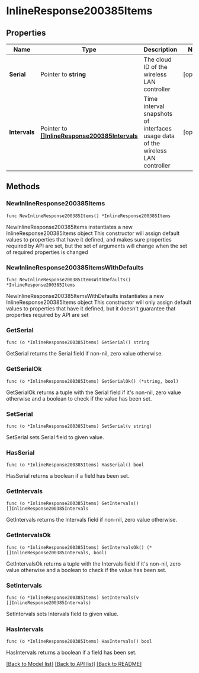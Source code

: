 # InlineResponse200385Items

## Properties

Name | Type | Description | Notes
------------ | ------------- | ------------- | -------------
**Serial** | Pointer to **string** | The cloud ID of the wireless LAN controller | [optional] 
**Intervals** | Pointer to [**[]InlineResponse200385Intervals**](InlineResponse200385Intervals.md) | Time interval snapshots of interfaces usage data of the wireless LAN controller | [optional] 

## Methods

### NewInlineResponse200385Items

`func NewInlineResponse200385Items() *InlineResponse200385Items`

NewInlineResponse200385Items instantiates a new InlineResponse200385Items object
This constructor will assign default values to properties that have it defined,
and makes sure properties required by API are set, but the set of arguments
will change when the set of required properties is changed

### NewInlineResponse200385ItemsWithDefaults

`func NewInlineResponse200385ItemsWithDefaults() *InlineResponse200385Items`

NewInlineResponse200385ItemsWithDefaults instantiates a new InlineResponse200385Items object
This constructor will only assign default values to properties that have it defined,
but it doesn't guarantee that properties required by API are set

### GetSerial

`func (o *InlineResponse200385Items) GetSerial() string`

GetSerial returns the Serial field if non-nil, zero value otherwise.

### GetSerialOk

`func (o *InlineResponse200385Items) GetSerialOk() (*string, bool)`

GetSerialOk returns a tuple with the Serial field if it's non-nil, zero value otherwise
and a boolean to check if the value has been set.

### SetSerial

`func (o *InlineResponse200385Items) SetSerial(v string)`

SetSerial sets Serial field to given value.

### HasSerial

`func (o *InlineResponse200385Items) HasSerial() bool`

HasSerial returns a boolean if a field has been set.

### GetIntervals

`func (o *InlineResponse200385Items) GetIntervals() []InlineResponse200385Intervals`

GetIntervals returns the Intervals field if non-nil, zero value otherwise.

### GetIntervalsOk

`func (o *InlineResponse200385Items) GetIntervalsOk() (*[]InlineResponse200385Intervals, bool)`

GetIntervalsOk returns a tuple with the Intervals field if it's non-nil, zero value otherwise
and a boolean to check if the value has been set.

### SetIntervals

`func (o *InlineResponse200385Items) SetIntervals(v []InlineResponse200385Intervals)`

SetIntervals sets Intervals field to given value.

### HasIntervals

`func (o *InlineResponse200385Items) HasIntervals() bool`

HasIntervals returns a boolean if a field has been set.


[[Back to Model list]](../README.md#documentation-for-models) [[Back to API list]](../README.md#documentation-for-api-endpoints) [[Back to README]](../README.md)


